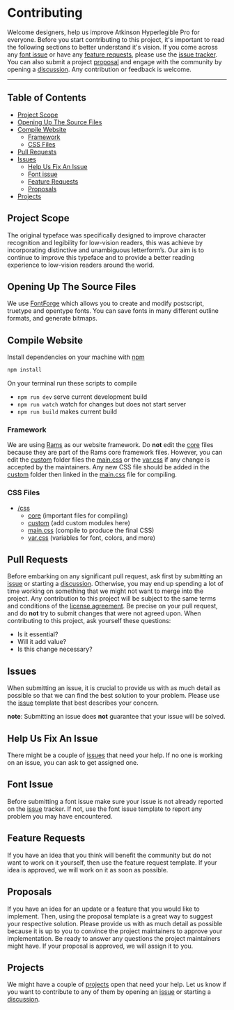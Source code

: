 # Contributing

Welcome designers, help us improve Atkinson Hyperlegible Pro for everyone. Before you start contributing to this project, it's important to read the following sections to better understand it's vision. If you come across any [font issue](#font-issue) or have any [feature requests](#feature-requests), please use the [issue tracker](https://github.com/jacobxperez/atkinson-hyperlegible-pro/issues). You can also submit a project [proposal](#proposals) and engage with the community by opening a [discussion](https://github.com/jacobxperez/atkinson-hyperlegible-pro/discussions). Any contribution or feedback is welcome.

---

## Table of Contents

* [Project Scope](#project-scope)
* [Opening Up The Source Files](#opening-up-the-source-files)
* [Compile Website](#compile-website)
  * [Framework](#framework)
  * [CSS Files](#css-files)
* [Pull Requests](#pull-requests)
* [Issues](#issues)
  * [Help Us Fix An Issue](#help-us-fix-an-issue)
  * [Font issue](#font-issue)
  * [Feature Requests](#feature-requests)
  * [Proposals](#proposals)
* [Projects](#projects)

## Project Scope

The original typeface was specifically designed to improve character recognition
and legibility for low-vision readers, this was achieve by incorporating distinctive
and unambiguous letterform’s. Our aim is to continue to improve this typeface and to
provide a better reading experience to low-vision readers around the world.

## Opening Up The Source Files

We use [FontForge](https://fontforge.org/en-US/) which allows you to create and
modify postscript, truetype and opentype fonts. You can save fonts in many different
outline formats, and generate bitmaps.

## Compile Website

Install dependencies on your machine with [npm](https://www.npmjs.com/)

```bash
npm install
```

On your terminal run these scripts to compile

* `npm run dev` serve current development build
* `npm run watch` watch for changes but does not start server
* `npm run build` makes current build

### Framework

We are using [Rams](https://github.com/jacobxperez/rams) as our website framework. Do **not** edit the [core](https://github.com/jacobxperez/atkinson-hyperlegible-pro/tree/main/website/css/core) files because they are part of the Rams core framework files. However, you can edit the [custom](https://github.com/jacobxperez/atkinson-hyperlegible-pro/tree/main/website/css/custom) folder files the [main.css](https://github.com/jacobxperez/atkinson-hyperlegible-pro/blob/main/website/css/main.css) or the [var.css](https://github.com/jacobxperez/atkinson-hyperlegible-pro/blob/main/website/css/var.css) if any change is accepted by the maintainers. Any new CSS file should be added in the [custom](https://github.com/jacobxperez/atkinson-hyperlegible-pro/tree/main/website/css/custom) folder then linked in the [main.css](https://github.com/jacobxperez/atkinson-hyperlegible-pro/blob/main/website/css/main.css) file for compiling.

### CSS Files

* [/css](https://github.com/jacobxperez/atkinson-hyperlegible-pro/tree/main/website/css/)
  * [core](https://github.com/jacobxperez/atkinson-hyperlegible-pro/tree/main/website/css/core) (important files for compiling)
  * [custom](https://github.com/jacobxperez/atkinson-hyperlegible-pro/tree/main/website/css/custom) (add custom modules here)
  * [main.css](https://github.com/jacobxperez/atkinson-hyperlegible-pro/blob/main/website/css/main.css) (compile to produce the final CSS)
  * [var.css](https://github.com/jacobxperez/atkinson-hyperlegible-pro/blob/main/website/css/var.css) (variables for font, colors, and more)

## Pull Requests

Before embarking on any significant pull request, ask first by submitting an
[issue](https://github.com/jacobxperez/atkinson-hyperlegible-pro/issues/new/choose)
or starting a [discussion](https://github.com/jacobxperez/atkinson-hyperlegible-pro/discussions).
Otherwise, you may end up spending a lot of time working on something that we might
not want to merge into the project. Any contribution to this project will be subject
to the same terms and conditions of the [license agreement](https://github.com/jacobxperez/atkinson-hyperlegible-pro#license).
Be precise on your pull request, and do **not** try to submit changes that were
not agreed upon. When contributing to this project, ask yourself these questions:

* Is it essential?
* Will it add value?
* Is this change necessary?

## Issues

When submitting an issue, it is crucial to provide us with as much detail as
possible so that we can find the best solution to your problem. Please use the
[issue](https://github.com/jacobxperez/atkinson-hyperlegible-pro/issues/new/choose)
template that best describes your concern.

**note**: Submitting an issue does **not** guarantee that your issue will be solved.

## Help Us Fix An Issue

There might be a couple of [issues](https://github.com/jacobxperez/atkinson-hyperlegible-pro/issues)
that need your help. If no one is working on an issue, you can ask to get assigned one.

## Font Issue

Before submitting a font issue make sure your issue is not already reported on the
[issue](https://github.com/jacobxperez/atkinson-hyperlegible-pro/issues) tracker.
If not, use the font issue template to report any problem you may have encountered.

## Feature Requests

If you have an idea that you think will benefit the community but do not want to
work on it yourself, then use the feature request template. If your idea is approved,
we will work on it as soon as possible.

## Proposals

If you have an idea for an update or a feature that you would like to implement.
Then, using the proposal template is a great way to suggest your respective solution.
Please provide us with as much detail as possible because it is up to you to convince
the project maintainers to approve your implementation. Be ready to answer any questions
the project maintainers might have. If your proposal is approved, we will assign it to you.

## Projects

We might have a couple of [projects](https://github.com/jacobxperez/atkinson-hyperlegible-pro/projects?query=is%3Aopen)
open that need your help. Let us know if you want to contribute to any of them by opening
an [issue](https://github.com/jacobxperez/atkinson-hyperlegible-pro/issues/new/choose)
or starting a [discussion](https://github.com/jacobxperez/atkinson-hyperlegible-pro/discussions).
